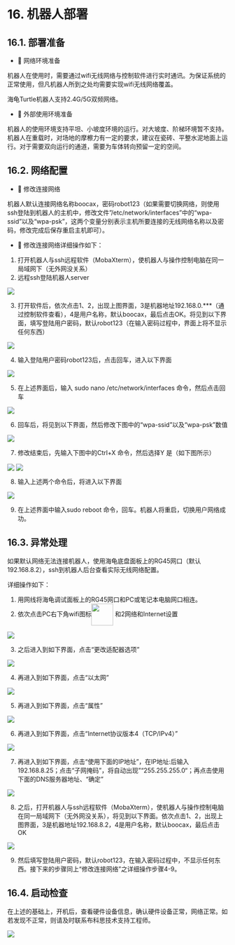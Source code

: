 ﻿# 16.	机器人部署
## 16.1.	部署准备
* 	网络环境准备

机器人在使用时，需要通过wifi无线网络与控制软件进行实时通讯。为保证系统的正常使用，但凡机器人所到之处均需要实现wifi无线网络覆盖。

海龟Turtle机器人支持2.4G/5G双频网络。

* 	外部使用环境准备

机器人的使用环境支持平坦、小坡度环境的运行。对大坡度、阶梯环境暂不支持。机器人在重载时，对场地的摩檫力有一定的要求，建议在瓷砖、平整水泥地面上运行。对于需要双向运行的通道，需要为车体转向预留一定的空间。

## 16.2.	网络配置
* 	修改连接网络

机器人默认连接网络名称boocax，密码robot123（如果需要切换网络，则使用ssh登陆到机器人的主机中，修改文件”/etc/network/interfaces”中的“wpa-ssid”以及“wpa-psk”，这两个变量分别表示主机所要连接的无线网络名称以及密码，修改完成后保存重启主机即可）。

* 	修改连接网络详细操作如下：

1. 打开机器人与ssh远程软件（MobaXterm），使机器人与操作控制电脑在同一局域网下（无外网没关系）
2. 远程ssh登陆机器人server

<img src="https://imgconvert.csdnimg.cn/aHR0cHM6Ly9oYmltZy5odWFiYW5pbWcuY29tLzAxMWMzYjNlZjc5ODE4YmU4YTg3ZDVjZjY5ZmQ4Nzc0NzdjY2UyZGYxY2M5Yi1ONmZoU1ZfZnc2NTg?x-oss-process=image/format,png" align=center />

3. 打开软件后，依次点击1、2，出现上图界面，3是机器地址192.168.0.***（通过控制软件查看），4是用户名称，默认boocax，最后点击OK。将见到以下界面，填写登陆用户密码，默认robot123（在输入密码过程中，界面上将不显示任何东西）

<img src="https://imgconvert.csdnimg.cn/aHR0cHM6Ly9oYmltZy5odWFiYW5pbWcuY29tLzdiZGViZDgwY2IyNDQyMzBkYjc1N2E2ZGFkNTQ0NDVjYzcxYzZhNGUyMzJmZS1mUnJJWUJfZnc2NTg?x-oss-process=image/format,png" align=center />

4. 输入登陆用户密码robot123后，点击回车，进入以下界面

<img src="https://imgconvert.csdnimg.cn/aHR0cHM6Ly9oYmltZy5odWFiYW5pbWcuY29tLzJkMGU1ZjA3YjRlNzRkNTg4MmM0MTE2MDY0MTZjOThkNWFhNzIwYThhOThhLU1FUTUzZ19mdzY1OA?x-oss-process=image/format,png" align=center />

5. 在上述界面后，输入  sudo nano /etc/network/interfaces  命令，然后点击回车

<img src="https://imgconvert.csdnimg.cn/aHR0cHM6Ly9oYmltZy5odWFiYW5pbWcuY29tLzM4YWUzY2I5ODUwYWFhOWE3MTkzZGE4ODdhYjdmOGUxZTFjZDJmMDkyNWU3ZC1BQzRVY1pfZnc2NTg?x-oss-process=image/format,png" align=center />

6.	回车后，将见到以下界面，然后修改下图中的“wpa-ssid”以及“wpa-psk”数值

<img src="https://imgconvert.csdnimg.cn/aHR0cHM6Ly9oYmltZy5odWFiYW5pbWcuY29tLzhlYTFmMTRhNDQ5ZDU5YWRmOWIyMWQ2YTJjNDIwY2QyMTljNTQ5M2MxNzE1ZS1IejhhM1FfZnc2NTg?x-oss-process=image/format,png" align=center />

7.	修改结束后，先输入下图中的Ctrl+X 命令，然后选择Y 是（如下图所示）

<img src="https://imgconvert.csdnimg.cn/aHR0cHM6Ly9oYmltZy5odWFiYW5pbWcuY29tLzEwZmEzNGFlYzkzMjQ2MWM3NWJkMDkwYTA0OGRkODA2MjVhZTFjNDIxNzljMS1uTmU4aVBfZnc2NTg?x-oss-process=image/format,png" align=center />

<img src="https://imgconvert.csdnimg.cn/aHR0cHM6Ly9oYmltZy5odWFiYW5pbWcuY29tLzk2OGNkYmM1ZGMxMzlmYTk3NWY5ZWEwMTM2MGE3MWU4Y2IxNjRlMjUxNzkwMi11RURXanZfZnc2NTg?x-oss-process=image/format,png" align=center />

8.	输入上述两个命令后，将进入以下界面

<img src="https://imgconvert.csdnimg.cn/aHR0cHM6Ly9oYmltZy5odWFiYW5pbWcuY29tL2RlYTY4NjBlZjBmMGEyZGJhMzBhZDkxZWZiYTUxNzQ3MzE2ZGJiYjgyNTQ3ZS1tT2JQQlFfZnc2NTg?x-oss-process=image/format,png" align=center />

9.	在上述界面中输入sudo reboot 命令，回车。机器人将重启，切换用户网络成功。

## 16.3.	异常处理
如果默认网络无法连接机器人，使用海龟底盘面板上的RG45网口（默认192.168.8.2），ssh到机器人后台查看实际无线网络配置。

详细操作如下：
1.	用网线将海龟调试面板上的RG45网口和PC或笔记本电脑网口相连。
2.	依次点击PC右下角wifi图标<img src="https://imgconvert.csdnimg.cn/aHR0cHM6Ly9oYmltZy5odWFiYW5pbWcuY29tLzRhZjg1YTQ2ZDgxZTNkZjhlOTkzZGFlNDhmZDE2NWIwMDljN2M5MDY0NjEtbFJIS05QX2Z3NjU4?x-oss-process=image/format,png" width = "50" height = "50" align=center />  和2网络和Internet设置

<img src="https://imgconvert.csdnimg.cn/aHR0cHM6Ly9oYmltZy5odWFiYW5pbWcuY29tLzliNTcwZDVhZjZmOTRiNDkyYzliYzAyN2Y0ZTNkZGU3YTE5NmNkZDU0NjgyLXRSNnZuWV9mdzY1OA?x-oss-process=image/format,png" align=center />

3.	之后进入到如下界面，点击“更改适配器选项”

<img src="https://imgconvert.csdnimg.cn/aHR0cHM6Ly9oYmltZy5odWFiYW5pbWcuY29tLzY5ZmFlZGRjOTk4MDkzODBmYmMxZTA4YjNhOTFiODA5MjVlMDQ4MzA1YTk4LVViNjhoMV9mdzY1OA?x-oss-process=image/format,png" align=center />

4.	再进入到如下界面，点击“以太网”

<img src="https://imgconvert.csdnimg.cn/aHR0cHM6Ly9oYmltZy5odWFiYW5pbWcuY29tL2MzYzk2ZGMzMWZjNWIwOWM2OGVmM2MwZTlmMDgxMWQwOTJhNWYyNzEyNTVlLUdrdEdiaV9mdzY1OA?x-oss-process=image/format,png" align=center />

5.	再进入到如下界面，点击“属性”

<img src="https://imgconvert.csdnimg.cn/aHR0cHM6Ly9oYmltZy5odWFiYW5pbWcuY29tLzdkODBjNjAxYzQ4YmQ1NWUzOGNiNmI1ZjdkZmE4YWNhNDRiMmExZGE0MDRiLUxSR3o0TV9mdzY1OA?x-oss-process=image/format,png" align=center />

6.	再进入到如下界面，点击“Internet协议版本4（TCP/IPv4）”

<img src="https://imgconvert.csdnimg.cn/aHR0cHM6Ly9oYmltZy5odWFiYW5pbWcuY29tLzdkODBjNjAxYzQ4YmQ1NWUzOGNiNmI1ZjdkZmE4YWNhNDRiMmExZGE0MDRiLUxSR3o0TV9mdzY1OA?x-oss-process=image/format,png" align=center />

7.	再进入到如下界面，点击“使用下面的IP地址”，在IP地址:后输入192.168.8.25；点击“子网掩码”，将自动出现”“255.255.255.0“；再点击使用下面的DNS服务器地址、“确定”

<img src="https://imgconvert.csdnimg.cn/aHR0cHM6Ly9oYmltZy5odWFiYW5pbWcuY29tL2E3MDA4MTBlYWE3ZGRhMjRkZmJiNjM5MzJhMzY2NzU2M2UxZDAxZTY2NjM2LWxneUFLbV9mdzY1OA?x-oss-process=image/format,png" align=center />

8.	之后，打开机器人与ssh远程软件（MobaXterm），使机器人与操作控制电脑在同一局域网下（无外网没关系），将见到以下界面。依次点击1、2，出现上图界面，3是机器地址192.168.8.2，4是用户名称，默认boocax，最后点击OK

<img src="https://imgconvert.csdnimg.cn/aHR0cHM6Ly9oYmltZy5odWFiYW5pbWcuY29tLzQ4ZTkzZjk4YjE5YjdmYWRhNjJmMTg1ZjI4Mjg1MTM2Y2U3ODRmYTRhMzllLTVNWGF6eF9mdzY1OA?x-oss-process=image/format,png" align=center />


9.	然后填写登陆用户密码，默认robot123，在输入密码过程中，不显示任何东西。接下来的步骤同上“修改连接网络”之详细操作步骤4-9。

## 16.4.	启动检查
在上述的基础上，开机后，查看硬件设备信息，确认硬件设备正常，网络正常。如若发现不正常，则请及时联系布科思技术支持工程师。

<img src="https://imgconvert.csdnimg.cn/aHR0cHM6Ly9oYmltZy5odWFiYW5pbWcuY29tL2NjN2ExZDg4Zjk4NTEwODBhOTViM2E5YjU1ZWI4ODRjNDBhMTg5MDYzNGZiLVNUV3V1Rl9mdzY1OA?x-oss-process=image/format,png" align=center />

